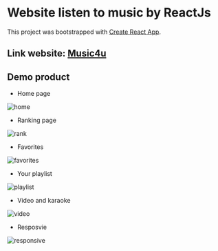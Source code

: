 # Website listen to music by ReactJs

This project was bootstrapped with [Create React App](https://github.com/facebook/create-react-app).

## Link website: [Music4u](https://music4u.vercel.app/)

## Demo product

- Home page

![home](https://user-images.githubusercontent.com/69099597/160243425-5a7b45e5-13d6-406c-ba7b-dbf6a31d68a4.png)

- Ranking page

![rank](https://user-images.githubusercontent.com/69099597/160243480-ca1eff39-4d28-4dac-853c-63a7c12cc337.png)

- Favorites

![favorites](https://user-images.githubusercontent.com/69099597/160243485-f1a57d49-83f0-4923-aa2d-e0399c245150.png)

- Your playlist

![playlist](https://user-images.githubusercontent.com/69099597/160243493-cefdd755-58f7-464a-a231-015a2d72efc9.png)

- Video and karaoke

![video](https://user-images.githubusercontent.com/69099597/160243503-dfb7764e-e55e-4780-8b2f-faff429b0bef.png)

- Resposvie

![responsive](https://user-images.githubusercontent.com/69099597/160243866-3a4c487b-678d-4dbb-9234-c67956acaab0.png)
